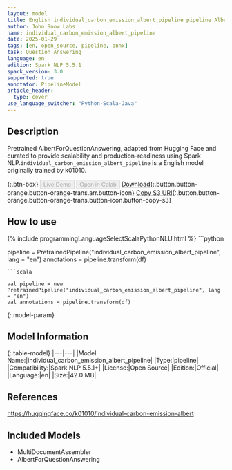 ```yaml
---
layout: model
title: English individual_carbon_emission_albert_pipeline pipeline AlbertForQuestionAnswering from k01010
author: John Snow Labs
name: individual_carbon_emission_albert_pipeline
date: 2025-01-29
tags: [en, open_source, pipeline, onnx]
task: Question Answering
language: en
edition: Spark NLP 5.5.1
spark_version: 3.0
supported: true
annotator: PipelineModel
article_header:
  type: cover
use_language_switcher: "Python-Scala-Java"
---
```


## Description

Pretrained AlbertForQuestionAnswering, adapted from Hugging Face and curated to provide scalability and production-readiness using Spark NLP.`individual_carbon_emission_albert_pipeline` is a English model originally trained by k01010.

{:.btn-box}
<button class="button button-orange" disabled>Live Demo</button>
<button class="button button-orange" disabled>Open in Colab</button>
[Download](https://s3.amazonaws.com/auxdata.johnsnowlabs.com/public/models/individual_carbon_emission_albert_pipeline_en_5.5.1_3.0_1738184678599.zip){:.button.button-orange.button-orange-trans.arr.button-icon}
[Copy S3 URI](s3://auxdata.johnsnowlabs.com/public/models/individual_carbon_emission_albert_pipeline_en_5.5.1_3.0_1738184678599.zip){:.button.button-orange.button-orange-trans.button-icon.button-copy-s3}

## How to use



<div class="tabs-box" markdown="1">
{% include programmingLanguageSelectScalaPythonNLU.html %}
```python

pipeline = PretrainedPipeline("individual_carbon_emission_albert_pipeline", lang = "en")
annotations =  pipeline.transform(df)   

```
```scala

val pipeline = new PretrainedPipeline("individual_carbon_emission_albert_pipeline", lang = "en")
val annotations = pipeline.transform(df)

```
</div>

{:.model-param}
## Model Information

{:.table-model}
|---|---|
|Model Name:|individual_carbon_emission_albert_pipeline|
|Type:|pipeline|
|Compatibility:|Spark NLP 5.5.1+|
|License:|Open Source|
|Edition:|Official|
|Language:|en|
|Size:|42.0 MB|

## References

https://huggingface.co/k01010/individual-carbon-emission-albert

## Included Models

- MultiDocumentAssembler
- AlbertForQuestionAnswering